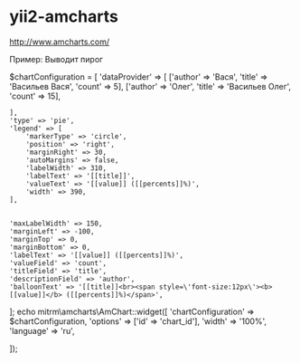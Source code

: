 # yii2-amcharts
http://www.amcharts.com/

Пример: 
Выводит пирог

$chartConfiguration = [
    'dataProvider' => [
		['author' => 'Вася', 'title' => 'Васильев Вася', 'count' => 5],
		['author' => 'Олег', 'title' => 'Васильев Олег', 'count' => 15],
	
	],
    'type' => 'pie',
    'legend' => [
        'markerType' => 'circle',
        'position' => 'right',
        'marginRight' => 30,
        'autoMargins' => false,
        'labelWidth' => 310,
        'labelText' => '[[title]]',
        'valueText' => '[[value]] ([[percents]]%)',
        'width' => 390,
    ],
    
    
    'maxLabelWidth' => 150,
    'marginLeft' => -100,
    'marginTop' => 0,
    'marginBottom' => 0,
    'labelText' => '[[value]] ([[percents]]%)',
    'valueField' => 'count',
    'titleField' => 'title',
    'descriptionField' => 'author',
    'balloonText' => '[[title]]<br><span style=\'font-size:12px\'><b>[[value]]</b> ([[percents]]%)</span>',
    
   

];
echo mitrm\amcharts\AmChart::widget([
    'chartConfiguration' => $chartConfiguration, 
    'options' => ['id' => 'chart_id'],
    'width' => '100%',
    'language' => 'ru',
    
]);
